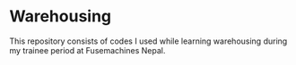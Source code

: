 # **Warehousing**
This repository consists of codes I used while learning warehousing during my trainee period at Fusemachines Nepal.